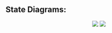## State Diagrams: 

<p align="center">


 <img src= https://github.com/dspm2212/advanced-programing-ud/assets/151273348/e6e58cf3-86c3-48ff-a7b1-13c0f5592bb7>
 <img src= https://github.com/dspm2212/advanced-programing-ud/assets/151273348/b330188f-c6b8-4c27-82e9-b0169f486dea)>
  
</p>
